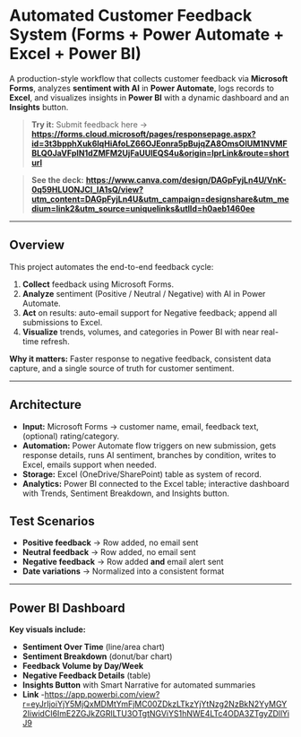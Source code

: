 # Automated Customer Feedback System (Forms + Power Automate + Excel + Power BI)

A production-style workflow that collects customer feedback via **Microsoft Forms**, analyzes **sentiment with AI** in **Power Automate**, logs records to **Excel**, and visualizes insights in **Power BI** with a dynamic dashboard and an **Insights** button.

> **Try it:** Submit feedback here → **https://forms.cloud.microsoft/pages/responsepage.aspx?id=3t3bpphXuk6lqHiAfoLZ66OJEonra5pBujqZA8OmsOlUM1NVMFBLQ0JaVFpIN1dZMFM2UjFaUUlEQS4u&origin=lprLink&route=shorturl**
 
> **See the deck:** **https://www.canva.com/design/DAGpFyjLn4U/VnK-0q59HLUONJCI_IA1sQ/view?utm_content=DAGpFyjLn4U&utm_campaign=designshare&utm_medium=link2&utm_source=uniquelinks&utlId=h0aeb1460ee**

---

##  Overview
This project automates the end-to-end feedback cycle:
1. **Collect** feedback using Microsoft Forms.
2. **Analyze** sentiment (Positive / Neutral / Negative) with AI in Power Automate.
3. **Act** on results: auto-email support for Negative feedback; append all submissions to Excel.
4. **Visualize** trends, volumes, and categories in Power BI with near real-time refresh.

**Why it matters:** Faster response to negative feedback, consistent data capture, and a single source of truth for customer sentiment.

---

##  Architecture
- **Input:** Microsoft Forms → customer name, email, feedback text, (optional) rating/category.  
- **Automation:** Power Automate flow triggers on new submission, gets response details, runs AI sentiment, branches by condition, writes to Excel, emails support when needed.  
- **Storage:** Excel (OneDrive/SharePoint) table as system of record.  
- **Analytics:** Power BI connected to the Excel table; interactive dashboard with Trends, Sentiment Breakdown, and Insights button.

##  Test Scenarios
- **Positive feedback** → Row added, no email sent  
- **Neutral feedback** → Row added, no email sent  
- **Negative feedback** → Row added **and** email alert sent  
- **Date variations** → Normalized into a consistent format  

---

##  Power BI Dashboard
**Key visuals include:**  
- **Sentiment Over Time** (line/area chart)  
- **Sentiment Breakdown** (donut/bar chart)  
- **Feedback Volume by Day/Week**  
- **Negative Feedback Details** (table)  
- **Insights Button** with Smart Narrative for automated summaries
- **Link** -https://app.powerbi.com/view?r=eyJrIjoiYjY5MjQxMDMtYmFjMC00ZDkzLTkzYjYtNzg2NzBkN2YyMGY2IiwidCI6ImE2ZGJkZGRlLTU3OTgtNGViYS1hNWE4LTc4ODA3ZTgyZDllYiJ9

